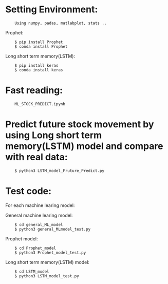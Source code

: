 # Setting Environment:  

		Using numpy, padas, matlabplot, stats ..

Prophet:

		$ pip install Prophet
		$ conda install Prophet

Long short term memory(LSTM):

		$ pip install keras
		$ conda install keras


# Fast reading:  

		ML_STOCK_PREDICT.ipynb 

	
# Predict future stock movement by using Long short term memory(LSTM) model and compare with real data:

		$ python3 LSTM_model_Fruture_Predict.py	


# Test code:   
  For each machine learing model:  

  General machine learing model:  

		$ cd general_ML_model
		$ python3 general_MLmodel_test.py

  Prophet model:  

		$ cd Prophet_model
		$ python3 Prophet_model_test.py

  Long short term memory(LSTM) model:  

		$ cd LSTM_model
		$ python3 LSTM_model_test.py

	








